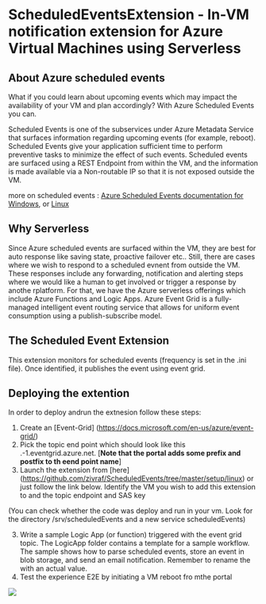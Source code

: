 # ScheduledEventsExtension - In-VM notification extension for Azure Virtual Machines using Serverless
## About Azure scheduled events
What if you could learn about upcoming events which may impact the availability of your VM and plan accordingly? With Azure Scheduled Events you can.

Scheduled Events is one of the subservices under Azure Metadata Service that surfaces information regarding upcoming events (for example, reboot). Scheduled Events give your application sufficient time to perform preventive tasks to minimize the effect of such events. Scheduled events are surfaced using a REST Endpoint from within the VM, and the information is made available via a Non-routable IP so that it is not exposed outside the VM.

more on scheduled events :  [Azure Scheduled Events documentation for Windows](https://docs.microsoft.com/en-us/azure/virtual-machines/windows/scheduled-events), or [Linux](https://docs.microsoft.com/en-us/azure/virtual-machines/linux/scheduled-events)

## Why Serverless 
Since Azure scheduled events are surfaced within the VM, they are best for auto response like saving state, proactive failover etc.. Still, there are cases where we wish to respond to a scheduled evnent from outside the VM. These responses include any forwarding, notification and alerting steps where we would like a human to get involved or trigger a response by anothe rplatform. 
For that, we have the Azure serverless offerings which include Azure Functions and Logic Apps.
Azure Event Grid is a fully-managed intelligent event routing service that allows for uniform event consumption using a publish-subscribe model. 

## The Scheduled Event Extension
This extension monitors for scheduled events (frequency is set in the .ini file). Once identified, it publishes the event using event grid.  

## Deploying the extention
In order to deploy andrun the extnesion follow these steps:
1. Create an [Event-Grid] (https://docs.microsoft.com/en-us/azure/event-grid/)
2. Pick the topic end point which should look like this <yourname>.<region>-1.eventgrid.azure.net. [**Note that the portal adds some prefix and postfix to th eend point name**]
2. Launch the extension from [here] (https://github.com/zivraf/ScheduledEvents/tree/master/setup/linux) or just follow the link below. Identify the VM you wish to add this extension to and the topic endpoint and SAS key

(You can check whether the code was deploy and run in your vm. Look for the directory /srv/scheduledEvents and a new service scheduledEvents)

3. Write a sample Logic App (or function) triggered with the event grid topic. The LogicApp folder contains a template for a sample workflow. The sample shows how to parse scheduled events, store an event in blob storage, and send an email notification. Remember to rename the <YourEmail> with an actual value.  
4. Test the experience E2E by initiating a VM reboot fro mthe portal 

<a href="https://portal.azure.com/#create/Microsoft.Template/uri/https%3A%2F%2Fraw.githubusercontent.com%2Fzivraf%2FScheduledEvents%2Fmaster%2Fsetup%2Flinux%2Fazuredeploy.json" target="_blank">
    <img src="http://azuredeploy.net/deploybutton.png"/>
    </a>
